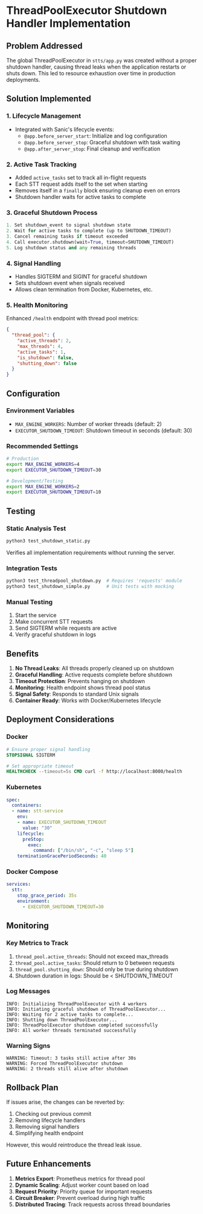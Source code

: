 # ThreadPoolExecutor Shutdown Handler Implementation

## Problem Addressed

The global ThreadPoolExecutor in `stts/app.py` was created without a proper shutdown handler, causing thread leaks when the application restarts or shuts down. This led to resource exhaustion over time in production deployments.

## Solution Implemented

### 1. Lifecycle Management
- Integrated with Sanic's lifecycle events:
  - `@app.before_server_start`: Initialize and log configuration
  - `@app.before_server_stop`: Graceful shutdown with task waiting
  - `@app.after_server_stop`: Final cleanup and verification

### 2. Active Task Tracking
- Added `active_tasks` set to track all in-flight requests
- Each STT request adds itself to the set when starting
- Removes itself in a `finally` block ensuring cleanup even on errors
- Shutdown handler waits for active tasks to complete

### 3. Graceful Shutdown Process
```python
1. Set shutdown_event to signal shutdown state
2. Wait for active tasks to complete (up to SHUTDOWN_TIMEOUT)
3. Cancel remaining tasks if timeout exceeded
4. Call executor.shutdown(wait=True, timeout=SHUTDOWN_TIMEOUT)
5. Log shutdown status and any remaining threads
```

### 4. Signal Handling
- Handles SIGTERM and SIGINT for graceful shutdown
- Sets shutdown event when signals received
- Allows clean termination from Docker, Kubernetes, etc.

### 5. Health Monitoring
Enhanced `/health` endpoint with thread pool metrics:
```json
{
  "thread_pool": {
    "active_threads": 2,
    "max_threads": 4,
    "active_tasks": 1,
    "is_shutdown": false,
    "shutting_down": false
  }
}
```

## Configuration

### Environment Variables
- `MAX_ENGINE_WORKERS`: Number of worker threads (default: 2)
- `EXECUTOR_SHUTDOWN_TIMEOUT`: Shutdown timeout in seconds (default: 30)

### Recommended Settings
```bash
# Production
export MAX_ENGINE_WORKERS=4
export EXECUTOR_SHUTDOWN_TIMEOUT=30

# Development/Testing
export MAX_ENGINE_WORKERS=2
export EXECUTOR_SHUTDOWN_TIMEOUT=10
```

## Testing

### Static Analysis Test
```bash
python3 test_shutdown_static.py
```
Verifies all implementation requirements without running the server.

### Integration Tests
```bash
python3 test_threadpool_shutdown.py  # Requires 'requests' module
python3 test_shutdown_simple.py      # Unit tests with mocking
```

### Manual Testing
1. Start the service
2. Make concurrent STT requests
3. Send SIGTERM while requests are active
4. Verify graceful shutdown in logs

## Benefits

1. **No Thread Leaks**: All threads properly cleaned up on shutdown
2. **Graceful Handling**: Active requests complete before shutdown
3. **Timeout Protection**: Prevents hanging on shutdown
4. **Monitoring**: Health endpoint shows thread pool status
5. **Signal Safety**: Responds to standard Unix signals
6. **Container Ready**: Works with Docker/Kubernetes lifecycle

## Deployment Considerations

### Docker
```dockerfile
# Ensure proper signal handling
STOPSIGNAL SIGTERM

# Set appropriate timeout
HEALTHCHECK --timeout=5s CMD curl -f http://localhost:8000/health
```

### Kubernetes
```yaml
spec:
  containers:
  - name: stt-service
    env:
    - name: EXECUTOR_SHUTDOWN_TIMEOUT
      value: "30"
    lifecycle:
      preStop:
        exec:
          command: ["/bin/sh", "-c", "sleep 5"]
    terminationGracePeriodSeconds: 40
```

### Docker Compose
```yaml
services:
  stt:
    stop_grace_period: 35s
    environment:
      - EXECUTOR_SHUTDOWN_TIMEOUT=30
```

## Monitoring

### Key Metrics to Track
1. `thread_pool.active_threads`: Should not exceed max_threads
2. `thread_pool.active_tasks`: Should return to 0 between requests
3. `thread_pool.shutting_down`: Should only be true during shutdown
4. Shutdown duration in logs: Should be < SHUTDOWN_TIMEOUT

### Log Messages
```
INFO: Initializing ThreadPoolExecutor with 4 workers
INFO: Initiating graceful shutdown of ThreadPoolExecutor...
INFO: Waiting for 2 active tasks to complete...
INFO: Shutting down ThreadPoolExecutor...
INFO: ThreadPoolExecutor shutdown completed successfully
INFO: All worker threads terminated successfully
```

### Warning Signs
```
WARNING: Timeout: 3 tasks still active after 30s
WARNING: Forced ThreadPoolExecutor shutdown
WARNING: 2 threads still alive after shutdown
```

## Rollback Plan

If issues arise, the changes can be reverted by:
1. Checking out previous commit
2. Removing lifecycle handlers
3. Removing signal handlers
4. Simplifying health endpoint

However, this would reintroduce the thread leak issue.

## Future Enhancements

1. **Metrics Export**: Prometheus metrics for thread pool
2. **Dynamic Scaling**: Adjust worker count based on load
3. **Request Priority**: Priority queue for important requests
4. **Circuit Breaker**: Prevent overload during high traffic
5. **Distributed Tracing**: Track requests across thread boundaries